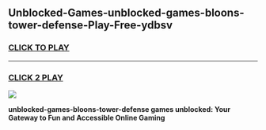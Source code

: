 
## Unblocked-Games-unblocked-games-bloons-tower-defense-Play-Free-ydbsv
<h3>
<a href="https://premium76.site?title=unblocked-games-bloons-tower-defense&ref=15A">CLICK TO PLAY</a></h3>
<hr>

<h3>
<a href="https://premium76.site?title=unblocked-games-bloons-tower-defense&ref=15A">CLICK 2 PLAY</a>
  
</h3>

<a href="https://premium76.site?title=unblocked-games-bloons-tower-defense&ref=15A"><img src="https://clearcache.store/games.png"></a>


**unblocked-games-bloons-tower-defense games unblocked: Your Gateway to Fun and Accessible Online Gaming**

